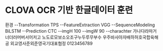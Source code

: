 # CLOVA OCR 기반 한글데이터 훈련

환경
 --Transformation TPS
 --FeatureExtraction VGG
 --SequenceModeling BiLSTM
 --Prediction CTC
 --imgH 100
 --imgW 90
 --charachter 가나다라마거너더러머버서어저고
              노도로모보소오조구누두루무부수
              우주바사아자배하허호국합육해공
              외교영사준외준영국기대표협정
              0123456789
